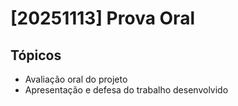 # [20251113] Prova Oral

## Tópicos

- Avaliação oral do projeto
- Apresentação e defesa do trabalho desenvolvido

